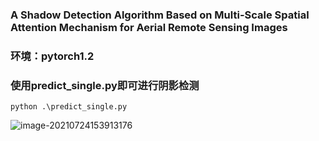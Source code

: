### A Shadow Detection Algorithm Based on Multi-Scale Spatial Attention Mechanism for Aerial Remote Sensing Images



### 环境：pytorch1.2



### 使用predict_single.py即可进行阴影检测

`python .\predict_single.py`

![image-20210724153913176](C:\Users\92988\AppData\Roaming\Typora\typora-user-images\image-20210724153913176.png)

